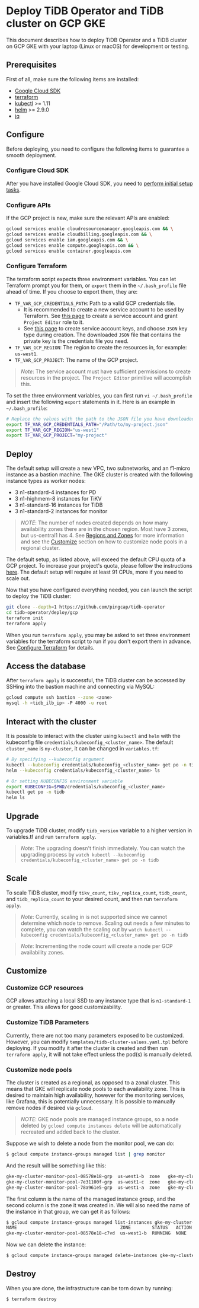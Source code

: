 # Deploy TiDB Operator and TiDB cluster on GCP GKE

This document describes how to deploy TiDB Operator and a TiDB cluster on GCP GKE with your laptop (Linux or macOS) for development or testing.

## Prerequisites

First of all, make sure the following items are installed:

* [Google Cloud SDK](https://cloud.google.com/sdk/install)
* [terraform](https://www.terraform.io/downloads.html)
* [kubectl](https://kubernetes.io/docs/tasks/tools/install-kubectl/#install-kubectl) >= 1.11
* [helm](https://github.com/helm/helm/blob/master/docs/install.md#installing-the-helm-client) >= 2.9.0
* [jq](https://stedolan.github.io/jq/download/)

## Configure

Before deploying, you need to configure the following items to guarantee a smooth deployment.

### Configure Cloud SDK

After you have installed Google Cloud SDK, you need to [perform initial setup tasks](https://cloud.google.com/sdk/docs/initializing). 

### Configure APIs

If the GCP project is new, make sure the relevant APIs are enabled:

```bash
gcloud services enable cloudresourcemanager.googleapis.com && \
gcloud services enable cloudbilling.googleapis.com && \
gcloud services enable iam.googleapis.com && \
gcloud services enable compute.googleapis.com && \
gcloud services enable container.googleapis.com
```

### Configure Terraform

The terraform script expects three environment variables. You can let Terraform prompt you for them, or `export` them in the `~/.bash_profile` file ahead of time. If you choose to export them, they are:

* `TF_VAR_GCP_CREDENTIALS_PATH`: Path to a valid GCP credentials file. 
    - It is recommended to create a new service account to be used by Terraform. See [this page](https://cloud.google.com/iam/docs/creating-managing-service-accounts) to create a service account and grant `Project Editor` role to it. 
    - See [this page](https://cloud.google.com/iam/docs/creating-managing-service-account-keys) to create service account keys, and choose `JSON` key type during creation. The downloaded `JSON` file that contains the private key is the credentials file you need.
* `TF_VAR_GCP_REGION`: The region to create the resources in, for example: `us-west1`.
* `TF_VAR_GCP_PROJECT`: The name of the GCP project.

> *Note*: The service account must have sufficient permissions to create resources in the project. The `Project Editor` primitive will accomplish this.

To set the three environment variables, you can first run `vi ~/.bash_profile` and insert the following `export` statements in it. Here is an example in `~/.bash_profile`:
 
```bash
# Replace the values with the path to the JSON file you have downloaded, the GCP region and your GCP project name.
export TF_VAR_GCP_CREDENTIALS_PATH="/Path/to/my-project.json"
export TF_VAR_GCP_REGION="us-west1"
export TF_VAR_GCP_PROJECT="my-project"
```

## Deploy

The default setup will create a new VPC, two subnetworks, and an f1-micro instance as a bastion machine. The GKE cluster is created with the following instance types as worker nodes:

* 3 n1-standard-4 instances for PD
* 3 n1-highmem-8 instances for TiKV
* 3 n1-standard-16 instances for TiDB
* 3 n1-standard-2 instances for monitor

> *NOTE*: The number of nodes created depends on how many availability zones there are in the chosen region. Most have 3 zones, but us-central1 has 4. See [Regions and Zones](https://cloud.google.com/compute/docs/regions-zones/) for more information and see the [Customize](#customize) section on how to customize node pools in a regional cluster.

The default setup, as listed above, will exceed the default CPU quota of a GCP project. To increase your project's quota, please follow the instructions [here](https://cloud.google.com/compute/quotas). The default setup will require at least 91 CPUs, more if you need to scale out.

Now that you have configured everything needed, you can launch the script to deploy the TiDB cluster:

```bash
git clone --depth=1 https://github.com/pingcap/tidb-operator
cd tidb-operator/deploy/gcp
terraform init
terraform apply
```

When you run `terraform apply`, you may be asked to set three environment variables for the terraform script to run if you don't export them in advance. See [Configure Terraform](#configure-terraform) for details.
 
## Access the database

After `terraform apply` is successful, the TiDB cluster can be accessed by SSHing into the bastion machine and connecting via MySQL:

```bash
gcloud compute ssh bastion --zone <zone>
mysql -h <tidb_ilb_ip> -P 4000 -u root
```

## Interact with the cluster

It is possible to interact with the cluster using `kubectl` and `helm` with the kubeconfig file `credentials/kubeconfig_<cluster_name>`. The default `cluster_name` is `my-cluster`, it can be changed in `variables.tf`:

```bash
# By specifying --kubeconfig argument
kubectl --kubeconfig credentials/kubeconfig_<cluster_name> get po -n tidb
helm --kubeconfig credentials/kubeconfig_<cluster_name> ls

# Or setting KUBECONFIG environment variable
export KUBECONFIG=$PWD/credentials/kubeconfig_<cluster_name>
kubectl get po -n tidb
helm ls
```

## Upgrade

To upgrade TiDB cluster, modify `tidb_version` variable to a higher version in variables.tf and run `terraform apply`.

> *Note*: The upgrading doesn't finish immediately. You can watch the upgrading process by `watch kubectl --kubeconfig credentials/kubeconfig_<cluster_name> get po -n tidb`

## Scale

To scale TiDB cluster, modify `tikv_count`, `tikv_replica_count`, `tidb_count`, and `tidb_replica_count` to your desired count, and then run `terraform apply`.

> *Note*: Currently, scaling in is not supported since we cannot determine which node to remove. Scaling out needs a few minutes to complete, you can watch the scaling out by `watch kubectl --kubeconfig credentials/kubeconfig_<cluster_name> get po -n tidb`

> *Note*: Incrementing the node count will create a node per GCP availability zones.

## Customize

### Customize GCP resources

GCP allows attaching a local SSD to any instance type that is `n1-standard-1` or greater. This allows for good customizability.

### Customize TiDB Parameters

Currently, there are not too many parameters exposed to be customized. However, you can modify `templates/tidb-cluster-values.yaml.tpl` before deploying. If you modify it after the cluster is created and then run `terraform apply`, it will not take effect unless the pod(s) is manually deleted.

### Customize node pools

The cluster is created as a regional, as opposed to a zonal cluster. This means that GKE will replicate node pools to each availability zone. This is desired to maintain high availability, however for the monitoring services, like Grafana, this is potentially unnecessary. It is possible to manually remove nodes if desired via `gcloud`.

> *NOTE*: GKE node pools are managed instance groups, so a node deleted by `gcloud compute instances delete` will be automatically recreated and added back to the cluster.

Suppose we wish to delete a node from the monitor pool, we can do:

```bash
$ gcloud compute instance-groups managed list | grep monitor
```
And the result will be something like this:

```bash
gke-my-cluster-monitor-pool-08578e18-grp  us-west1-b  zone   gke-my-cluster-monitor-pool-08578e18  0     0            gke-my-cluster-monitor-pool-08578e18  no
gke-my-cluster-monitor-pool-7e31100f-grp  us-west1-c  zone   gke-my-cluster-monitor-pool-7e31100f  1     1            gke-my-cluster-monitor-pool-7e31100f  no
gke-my-cluster-monitor-pool-78a961e5-grp  us-west1-a  zone   gke-my-cluster-monitor-pool-78a961e5  1     1            gke-my-cluster-monitor-pool-78a961e5  no
```

The first column is the name of the managed instance group, and the second column is the zone it was created in. We will also need the name of the instance in that group, we can get it as follows:

```bash
$ gcloud compute instance-groups managed list-instances gke-my-cluster-monitor-pool-08578e18-grp --zone us-west1-b
NAME                                       ZONE        STATUS   ACTION  INSTANCE_TEMPLATE                     VERSION_NAME  LAST_ERROR
gke-my-cluster-monitor-pool-08578e18-c7vd  us-west1-b  RUNNING  NONE    gke-my-cluster-monitor-pool-08578e18
```

Now we can delete the instance:

```bash
$ gcloud compute instance-groups managed delete-instances gke-my-cluster-monitor-pool-08578e18-grp --instances=gke-my-cluster-monitor-pool-08578e18-c7vd --zone us-west1-b
```

## Destroy

When you are done, the infrastructure can be torn down by running:

```bash
$ terraform destroy
```
